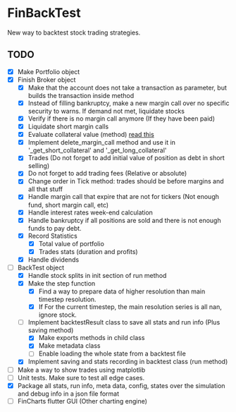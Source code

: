 # FinBackTest
New way to backtest stock trading strategies.

## TODO
- [X] Make Portfolio object
- [X] Finish Broker object
  - [X] Make that the account does not take a transaction as parameter, but builds the transaction inside method
  - [X] Instead of filling bankruptcy, make a new margin call over no specific security to warns.  If demand not met, liquidate stocks
  - [X] Verify if there is no margin call anymore (If they have been paid)
  - [X] Liquidate short margin calls
  - [X] Evaluate collateral value (method) [read this](https://www.investopedia.com/ask/answers/05/shortmarginrequirements.asp)
  - [X] Implement delete_margin_call method and use it in '_get_short_collateral' and '_get_long_collateral'
  - [X] Trades (Do not forget to add initial value of position as debt in short selling)
  - [X] Do not forget to add trading fees (Relative or absolute)
  - [X] Change order in Tick method: trades should be before margins and all that stuff
  - [X] Handle margin call that expire that are not for tickers (Not enough fund, short margin call, etc)
  - [X] Handle interest rates week-end calculation
  - [X] Handle bankruptcy if all positions are sold and there is not enough funds to pay debt.
  - [X] Record Statistics
    - [X] Total value of portfolio
    - [X] Trades stats (duration and profits)
  - [X] Handle dividends
- [ ] BackTest object
  - [X] Handle stock splits in init section of run method
  - [X] Make the step function
    - [X] Find a way to prepare data of higher resolution than main timestep resolution.
    - [X] If For the current timestep, the main resolution series is all nan, ignore stock.
  - [ ] Implement backtestResult class to save all stats and run info (Plus saving method)
    - [X] Make exports methods in child class
    - [X] Make metadata class
    - [ ] Enable loading the whole state from a backtest file
  - [X] Implement saving and stats recording in backtest class (run method)
- [ ] Make a way to show trades using matplotlib
- [ ] Unit tests.  Make sure to test all edge cases.
- [X] Package all stats, run info, meta data, config, states over the simulation and debug info in a json file format
- [ ] FinCharts flutter GUI (Other charting engine)
